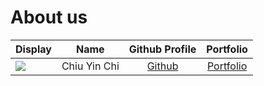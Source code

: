 # About us

Display |     Name     |              Github Profile              | Portfolio 
--------|:------------:|:----------------------------------------:|:---------:
![](https://via.placeholder.com/100.png?text=Photo) | Chiu Yin Chi | [Github](https://github.com/ycdaniel326) | [Portfolio](team/ycdaniel326.md)
